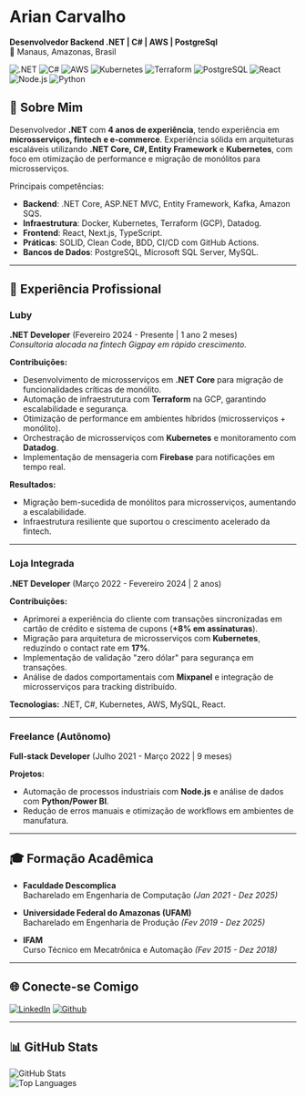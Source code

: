 # Arian Carvalho

**Desenvolvedor Backend .NET | C# | AWS | PostgreSql**  
📍 Manaus, Amazonas, Brasil  

![.NET](https://img.shields.io/badge/.NET-5C2D91?style=for-the-badge&logo=.net&logoColor=white) ![C#](https://img.shields.io/badge/C%23-000?style=for-the-badge&logo=c-sharp&logoColor=823085) ![AWS](https://img.shields.io/badge/AWS-000?style=for-the-badge&logo=amazon-aws&logoColor=FF9900) ![Kubernetes](https://img.shields.io/badge/Kubernetes-000?style=for-the-badge&logo=kubernetes&logoColor=326CE5) ![Terraform](https://img.shields.io/badge/Terraform-000?style=for-the-badge&logo=terraform) ![PostgreSQL](https://img.shields.io/badge/PostgreSQL-000?style=for-the-badge&logo=postgresql) ![React](https://img.shields.io/badge/React-000?style=for-the-badge&logo=react) ![Node.js](https://img.shields.io/badge/Node.js-000?style=for-the-badge&logo=node.js) ![Python](https://img.shields.io/badge/Python-000?style=for-the-badge&logo=python)

## 📌 Sobre Mim  
Desenvolvedor **.NET** com **4 anos de experiência**, tendo experiência em **microsserviços, fintech e e-commerce**. Experiência sólida em arquiteturas escaláveis utilizando **.NET Core, C#, Entity Framework** e **Kubernetes**, com foco em otimização de performance e migração de monólitos para microsserviços.  

Principais competências:  
- **Backend**: .NET Core, ASP.NET MVC, Entity Framework, Kafka, Amazon SQS.  
- **Infraestrutura**: Docker, Kubernetes, Terraform (GCP), Datadog.  
- **Frontend**: React, Next.js, TypeScript.  
- **Práticas**: SOLID, Clean Code, BDD, CI/CD com GitHub Actions.  
- **Bancos de Dados**: PostgreSQL, Microsoft SQL Server, MySQL.  

---

## 🚀 Experiência Profissional  

### **Luby**  
**.NET Developer** (Fevereiro 2024 - Presente | 1 ano 2 meses)  
_Consultoria alocada na fintech Gigpay em rápido crescimento._  

**Contribuições:**  
- Desenvolvimento de microsserviços em **.NET Core** para migração de funcionalidades críticas de monólito.  
- Automação de infraestrutura com **Terraform** na GCP, garantindo escalabilidade e segurança.  
- Otimização de performance em ambientes híbridos (microsserviços + monólito).  
- Orchestração de microsserviços com **Kubernetes** e monitoramento com **Datadog**.  
- Implementação de mensageria com **Firebase** para notificações em tempo real.  

**Resultados:**  
- Migração bem-sucedida de monólitos para microsserviços, aumentando a escalabilidade.  
- Infraestrutura resiliente que suportou o crescimento acelerado da fintech.  

---

### **Loja Integrada**  
**.NET Developer** (Março 2022 - Fevereiro 2024 | 2 anos)  

**Contribuições:**  
- Aprimorei a experiência do cliente com transações sincronizadas em cartão de crédito e sistema de cupons (**+8% em assinaturas**).  
- Migração para arquitetura de microsserviços com **Kubernetes**, reduzindo o contact rate em **17%**.  
- Implementação de validação "zero dólar" para segurança em transações.  
- Análise de dados comportamentais com **Mixpanel** e integração de microsserviços para tracking distribuído.  

**Tecnologias:** .NET, C#, Kubernetes, AWS, MySQL, React.  

---

### **Freelance (Autônomo)**  
**Full-stack Developer** (Julho 2021 - Março 2022 | 9 meses)  

**Projetos:**  
- Automação de processos industriais com **Node.js** e análise de dados com **Python/Power BI**.  
- Redução de erros manuais e otimização de workflows em ambientes de manufatura.  

---

## 🎓 Formação Acadêmica  
- **Faculdade Descomplica**  
  Bacharelado em Engenharia de Computação *(Jan 2021 - Dez 2025)*  

- **Universidade Federal do Amazonas (UFAM)**  
  Bacharelado em Engenharia de Produção *(Fev 2019 - Dez 2025)*  

- **IFAM**  
  Curso Técnico em Mecatrônica e Automação *(Fev 2015 - Dez 2018)*  

---

## 🌐 Conecte-se Comigo  
[![LinkedIn](https://img.shields.io/badge/LinkedIn-000?style=for-the-badge&logo=linkedin)](https://www.linkedin.com/in/ariancarvalho/) 
[![Github](https://img.shields.io/badge/GitHub-000?style=for-the-badge&logo=github)](https://github.com/ArianVCarvalho)  

---

## 📊 GitHub Stats  
![GitHub Stats](https://github-readme-stats.vercel.app/api?username=ArianVCarvalho&theme=transparent&bg_color=000&border_color=30A3DC&show_icons=true&icon_color=30A3DC&title_color=E94D5F&text_color=FFF)  
![Top Languages](https://github-readme-stats-git-masterrstaa-rickstaa.vercel.app/api/top-langs/?username=ArianVCarvalho&layout=compact&bg_color=000&border_color=30A3DC&title_color=E94D5F&text_color=FFF)  
